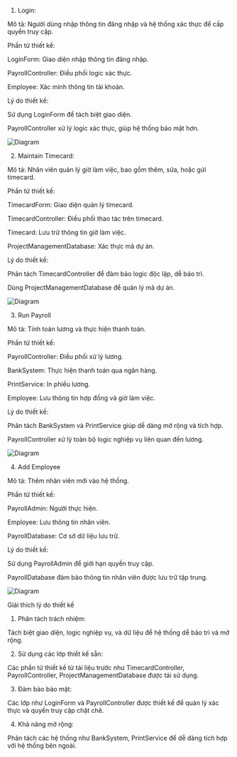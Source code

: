 1. Login:

Mô tả: Người dùng nhập thông tin đăng nhập và hệ thống xác thực để cấp quyền truy cập.

Phần tử thiết kế:

LoginForm: Giao diện nhập thông tin đăng nhập.

PayrollController: Điều phối logic xác thực.

Employee: Xác minh thông tin tài khoản.

Lý do thiết kế:

Sử dụng LoginForm để tách biệt giao diện.

PayrollController xử lý logic xác thực, giúp hệ thống bảo mật hơn.


![Diagram](https://www.planttext.com/api/plantuml/png/R9112i8m44NtESNGbO9Ue0if55sv4C433CrWWsccJ59Bp-R28ta5auejXQwIFtd__o6Vrxlm0ILqZLLO1HQuUHBLnf6fJ8ikG7Rckt4dbYO3z90ko_SB3iBMbkn2Eab6RfPB-jYqbWUY4Of2gTG8-yEOd0Ev46KNPmuR0dGQMlI-Pz4g4OcSitDueZKQ0st-bjt4RzKC9bjiow6ggNgKGZeM6RH-rHT9sAyN6NPNyfqDY_1fVLzp3_832d8wVUmN003__mC0)

2. Maintain Timecard:
   
Mô tả: Nhân viên quản lý giờ làm việc, bao gồm thêm, sửa, hoặc gửi timecard.

Phần tử thiết kế:

TimecardForm: Giao diện quản lý timecard.

TimecardController: Điều phối thao tác trên timecard.

Timecard: Lưu trữ thông tin giờ làm việc.

ProjectManagementDatabase: Xác thực mã dự án.

Lý do thiết kế:

Phân tách TimecardController để đảm bảo logic độc lập, dễ bảo trì.

Dùng ProjectManagementDatabase để quản lý mã dự án.

![Diagram](https://www.planttext.com/api/plantuml/png/R95DQiCm44RtEeN8gbxa0bw44AM1B0AX-08JwSDrqH_IkD2pTT4ZzGgDrDecQNRIp9itdz3tvzSsCoKUdHMaEIJvxA8D7u28r_AWXqYUvQeR73GbSmZ9hIHbMGwF4HKyfs0jKWMNwor-Jk4Dca_agOU3vpqnNIYZJfrF-zrZVMrtIeWfg5nlQffMXWW_OK-DACNIN1AqiWVF1Fu4HzE8XIaJPNjbrIkb7YeOvAkmbENwpgWNvCxIgLQEqH1ZNcd0DDZSY4xz4sLwnmloQFd6Cx_kLsKcbzZ2c_9jFm000F__0m00)

3. Run Payroll

Mô tả: Tính toán lương và thực hiện thanh toán.

Phần tử thiết kế:

PayrollController: Điều phối xử lý lương.

BankSystem: Thực hiện thanh toán qua ngân hàng.

PrintService: In phiếu lương.

Employee: Lưu thông tin hợp đồng và giờ làm việc.

Lý do thiết kế:

Phân tách BankSystem và PrintService giúp dễ dàng mở rộng và tích hợp.

PayrollController xử lý toàn bộ logic nghiệp vụ liên quan đến lương.

![Diagram](https://www.planttext.com/api/plantuml/png/P94zRiCm38LtdOB8b0ovW8SYwCzU82SW61OL8b46HHVmsJhqIBb2AJj0QdMI-FZuFGgwVV-Sgg7Qb5D0ig9mdgjn3gEBaUA8Oh1xnrbBIYz5h9siEy0AZtBhVijZAZFpOl9Ystr6kQuPIx-LNPX6iJFhLwGLiGWU4jOnE3xzYHv09xdljp-4HwFPF7m0maHJGcDtkSCrE7Q8YWbrVcN3c6h7Q0iEC6eXhjKHcSNscu53Q9v_K2ho4JMZnI8Ty_wYXlMBG-cJwTfJJooNzY-_0000__y30000)

4. Add Employee

Mô tả: Thêm nhân viên mới vào hệ thống.

Phần tử thiết kế:

PayrollAdmin: Người thực hiện.

Employee: Lưu thông tin nhân viên.

PayrollDatabase: Cơ sở dữ liệu lưu trữ.

Lý do thiết kế:

Sử dụng PayrollAdmin để giới hạn quyền truy cập.

PayrollDatabase đảm bảo thông tin nhân viên được lưu trữ tập trung.

![Diagram](https://www.planttext.com/api/plantuml/png/L8uz3i8m58FtTugdJdJe1JgWKfMTAvZa3P7of-I1rBCnS2IkG2f0m6Zxi-N7xJvLHT5By0IZgV09QqdU7snmaNABd74PKRaxXkpJAj8nAZVndxvx2nHdr1Uqp4I_Uppij-B8fWXKFeCxAmhdQq_DuQ51opnonVLBz3H9jDlB9m000F__0m00)

Giải thích lý do thiết kế

1. Phân tách trách nhiệm:

Tách biệt giao diện, logic nghiệp vụ, và dữ liệu để hệ thống dễ bảo trì và mở rộng.

2. Sử dụng các lớp thiết kế sẵn:

Các phần tử thiết kế từ tài liệu trước như TimecardController, PayrollController, ProjectManagementDatabase được tái sử dụng.

3. Đảm bảo bảo mật:

Các lớp như LoginForm và PayrollController được thiết kế để quản lý xác thực và quyền truy cập chặt chẽ.

4. Khả năng mở rộng:

Phân tách các hệ thống như BankSystem, PrintService để dễ dàng tích hợp với hệ thống bên ngoài.





























